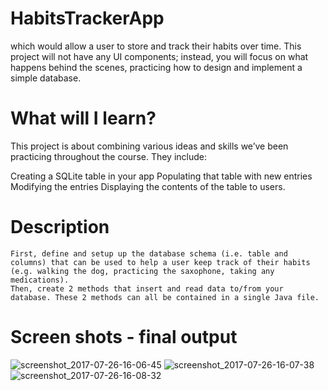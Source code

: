 # HabitsTrackerApp
which would allow a user to store and track their habits over time. This project will not have any UI components; instead, you will focus on what happens behind the scenes, practicing how to design and implement a simple database.

# What will I learn?

This project is about combining various ideas and skills we’ve been practicing throughout the course. They include:

   Creating a SQLite table in your app
   Populating that table with new entries
   Modifying the entries
   Displaying the contents of the table to users.
  
  
# Description
    First, define and setup up the database schema (i.e. table and columns) that can be used to help a user keep track of their habits (e.g. walking the dog, practicing the saxophone, taking any medications). 
    Then, create 2 methods that insert and read data to/from your database. These 2 methods can all be contained in a single Java file.
# Screen shots - final output
![screenshot_2017-07-26-16-06-45](https://user-images.githubusercontent.com/28901635/28622301-5c8627a4-7214-11e7-9fcf-2ba63d86023b.png)
![screenshot_2017-07-26-16-07-38](https://user-images.githubusercontent.com/28901635/28622313-633330ba-7214-11e7-9006-759dce16a35c.png)
![screenshot_2017-07-26-16-08-32](https://user-images.githubusercontent.com/28901635/28622312-63326cfc-7214-11e7-8e28-a6ac83173df5.png)
